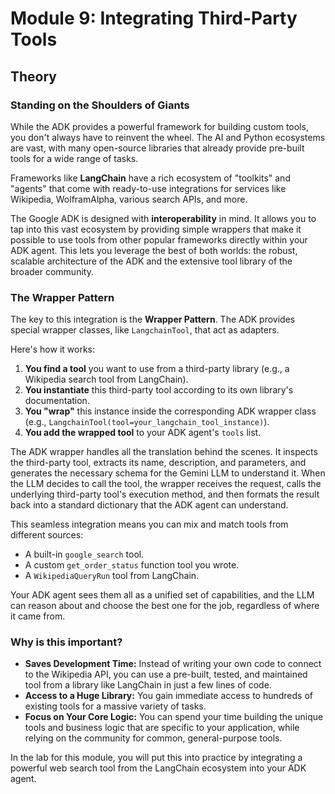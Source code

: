 # Module 9: Integrating Third-Party Tools

## Theory

### Standing on the Shoulders of Giants

While the ADK provides a powerful framework for building custom tools, you don't always have to reinvent the wheel. The AI and Python ecosystems are vast, with many open-source libraries that already provide pre-built tools for a wide range of tasks.

Frameworks like **LangChain** have a rich ecosystem of "toolkits" and "agents" that come with ready-to-use integrations for services like Wikipedia, WolframAlpha, various search APIs, and more.

The Google ADK is designed with **interoperability** in mind. It allows you to tap into this vast ecosystem by providing simple wrappers that make it possible to use tools from other popular frameworks directly within your ADK agent. This lets you leverage the best of both worlds: the robust, scalable architecture of the ADK and the extensive tool library of the broader community.

### The Wrapper Pattern

The key to this integration is the **Wrapper Pattern**. The ADK provides special wrapper classes, like `LangchainTool`, that act as adapters.

Here's how it works:

1.  **You find a tool** you want to use from a third-party library (e.g., a Wikipedia search tool from LangChain).
2.  **You instantiate** this third-party tool according to its own library's documentation.
3.  **You "wrap"** this instance inside the corresponding ADK wrapper class (e.g., `LangchainTool(tool=your_langchain_tool_instance)`).
4.  **You add the wrapped tool** to your ADK agent's `tools` list.

The ADK wrapper handles all the translation behind the scenes. It inspects the third-party tool, extracts its name, description, and parameters, and generates the necessary schema for the Gemini LLM to understand it. When the LLM decides to call the tool, the wrapper receives the request, calls the underlying third-party tool's execution method, and then formats the result back into a standard dictionary that the ADK agent can understand.

This seamless integration means you can mix and match tools from different sources:
*   A built-in `google_search` tool.
*   A custom `get_order_status` function tool you wrote.
*   A `WikipediaQueryRun` tool from LangChain.

Your ADK agent sees them all as a unified set of capabilities, and the LLM can reason about and choose the best one for the job, regardless of where it came from.

### Why is this important?

*   **Saves Development Time:** Instead of writing your own code to connect to the Wikipedia API, you can use a pre-built, tested, and maintained tool from a library like LangChain in just a few lines of code.
*   **Access to a Huge Library:** You gain immediate access to hundreds of existing tools for a massive variety of tasks.
*   **Focus on Your Core Logic:** You can spend your time building the unique tools and business logic that are specific to your application, while relying on the community for common, general-purpose tools.

In the lab for this module, you will put this into practice by integrating a powerful web search tool from the LangChain ecosystem into your ADK agent.
